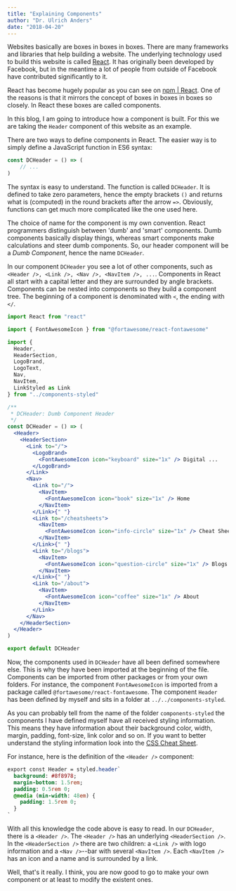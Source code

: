 ```yaml
---
title: "Explaining Components"
author: "Dr. Ulrich Anders"
date: "2018-04-20"
---
```


Websites basically are boxes in boxes in boxes. There are many frameworks and
libraries that help building a website. The underlying technology used to build
this website is called [React](https://reactjs.org). It has originally been
developed by Facebook, but in the meantime a lot of people from outside of
Facebook have contributed significantly to it.

React has become hugely popular as you can see on
[npm | React](https://www.npmjs.com/package/react). One of the reasons is that
it mirrors the concept of boxes in boxes in boxes so closely. In React these
boxes are called components.

In this blog, I am going to introduce how a component is built. For this we are
taking the `Header` component of this website as an example.

There are two ways to define components in React. The easier way is to simply
define a JavaScript function in ES6 syntax:

```jsx
const DCHeader = () => (
    // ...
)
```

The syntax is easy to understand. The function is called `DCHeader`. It is
defined to take zero parameters, hence the empty brackets `()` and returns what
is (computed) in the round brackets after the arrow `=>`. Obviously, functions
can get much more complicated like the one used here.

The choice of name for the component is my own convention. React programmers
distinguish between 'dumb' and 'smart' components. Dumb components basically
display things, whereas smart components make calculations and steer dumb
components. So, our header component will be a _Dumb Component_, hence the name
`DCHeader`.

In our component `DCHeader` you see a lot of other components, such as
`<Header />, <Link />, <Nav />, <NavItem />, ...`. Components in React all start
with a capital letter and they are surrounded by angle brackets. Components can
be nested into components so they build a component tree. The beginning of a
component is denominated with `<`, the ending with `</`.

```jsx
import React from "react"

import { FontAwesomeIcon } from "@fortawesome/react-fontawesome"

import {
  Header,
  HeaderSection,
  LogoBrand,
  LogoText,
  Nav,
  NavItem,
  LinkStyled as Link
} from "../components-styled"

/**
 * DCHeader: Dumb Component Header
 */
const DCHeader = () => (
  <Header>
    <HeaderSection>
      <Link to="/">
        <LogoBrand>
          <FontAwesomeIcon icon="keyboard" size="1x" /> Digital ...
        </LogoBrand>
      </Link>
      <Nav>
        <Link to="/">
          <NavItem>
            <FontAwesomeIcon icon="book" size="1x" /> Home
          </NavItem>
        </Link>{" "}
        <Link to="/cheatsheets">
          <NavItem>
            <FontAwesomeIcon icon="info-circle" size="1x" /> Cheat Sheets
          </NavItem>
        </Link>{" "}
        <Link to="/blogs">
          <NavItem>
            <FontAwesomeIcon icon="question-circle" size="1x" /> Blogs
          </NavItem>
        </Link>{" "}
        <Link to="/about">
          <NavItem>
            <FontAwesomeIcon icon="coffee" size="1x" /> About
          </NavItem>
        </Link>
      </Nav>
    </HeaderSection>
  </Header>
)

export default DCHeader
```

Now, the components used in `DCHeader` have all been defined somewhere else.
This is why they have been imported at the beginning of the file. Components can
be imported from other packages or from your own folders. For instance, the
component `FontAwesomeIcon` is imported from a package called
`@fortawesome/react-fontawesome`. The component `Header` has been defined by
myself and sits in a folder at `../../components-styled`.

As you can probably tell from the name of the folder `components-styled` the
components I have defined myself have all received styling information. This
means they have information about their background color, width, margin,
padding, font-size, link color and so on. If you want to better understand the
styling information look into the [CSS Cheat Sheet](/cheatsheets#css).

For instance, here is the definition of the `<Header />` component:

```sass
export const Header = styled.header`
  background: #8f8978;
  margin-bottom: 1.5rem;
  padding: 0.5rem 0;
  @media (min-width: 48em) {
    padding: 1.5rem 0;
  }
`
```

With all this knowledge the code above is easy to read. In our `DCHeader`, there
is a `<Header />`. The `<Header />` has an underlying `<HeaderSection />`. In
the `<HeaderSection />` there are two children: a `<Link />` with logo
information and a `<Nav />`--bar with several `<NavItem />`. Each `<NavItem />`
has an icon and a name and is surrounded by a link.

Well, that's it really. I think, you are now good to go to make your own
component or at least to modify the existent ones.
